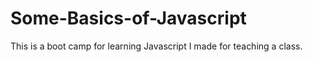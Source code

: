 # Some-Basics-of-Javascript
This is a boot camp for learning Javascript I made for teaching a class.
